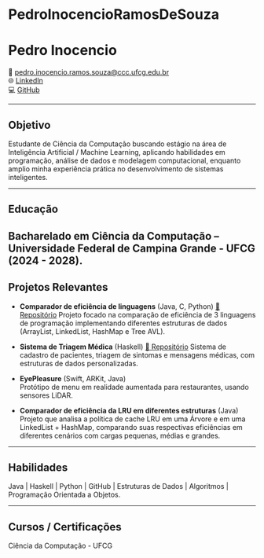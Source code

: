 # PedroInocencioRamosDeSouza

# Pedro Inocencio

📧 pedro.inocencio.ramos.souza@ccc.ufcg.edu.br  
🌐 [LinkedIn](https://www.linkedin.com/in/pedro-inocencio-94b119316/)  
💻 [GitHub](https://github.com/PedroRamos1208)

---

## Objetivo
Estudante de Ciência da Computação buscando estágio na área de Inteligência Artificial / Machine Learning, aplicando habilidades em programação, análise de dados e modelagem computacional, enquanto amplio minha experiência prática no desenvolvimento de sistemas inteligentes.

---

## Educação
**Bacharelado em Ciência da Computação** – Universidade Federal de Campina Grande - UFCG (2024 - 2028).
---

## Projetos Relevantes
- **Comparador de eficiência de linguagens** (Java, C, Python) [🔗 Repositório](https://github.com/jota-atn/StructComparisons)
  Projeto focado na comparação de eficiência de 3 linguagens de programação implementando diferentes estruturas de dados (ArrayList, LinkedList, HashMap e Tree AVL).
  
- **Sistema de Triagem Médica** (Haskell) [🔗 Repositório](https://github.com/gabrielfigueiredobm/ProjetoPLP)
  Sistema de cadastro de pacientes, triagem de sintomas e mensagens médicas, com estruturas de dados personalizadas.

- **EyePleasure** (Swift, ARKit, Java)  
  Protótipo de menu em realidade aumentada para restaurantes, usando sensores LiDAR.

- **Comparador de eficiência da LRU em diferentes estruturas** (Java)  
  Projeto que analisa a política de cache LRU em uma Árvore e em uma LinkedList + HashMap, comparando suas respectivas eficiências em diferentes cenários com cargas pequenas, médias e grandes.

---

## Habilidades
Java | Haskell | Python | GitHub | Estruturas de Dados | Algoritmos | Programação Orientada a Objetos.

---

## Cursos / Certificações
Ciência da Computação - UFCG
